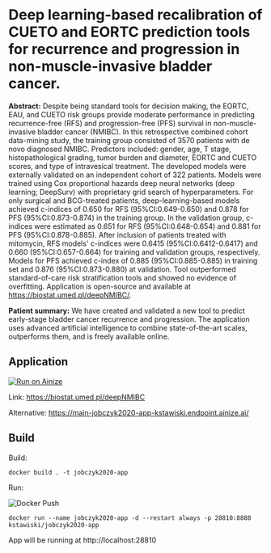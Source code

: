 # Deep learning-based recalibration of CUETO and EORTC prediction tools for recurrence and progression in non-muscle-invasive bladder cancer.

**Abstract:** Despite being standard tools for decision making, the EORTC, EAU, and CUETO risk groups provide moderate performance in predicting recurrence-free (RFS) and progression-free (PFS) survival in non-muscle-invasive bladder cancer (NMIBC). In this retrospective combined cohort data-mining study, the training group consisted of 3570 patients with de novo diagnosed NMIBC. Predictors included: gender, age, T stage, histopathological grading, tumor burden and diameter, EORTC and CUETO scores, and type of intravesical treatment. The developed models were externally validated on an independent cohort of 322 patients. Models were trained using Cox proportional hazards deep neural networks (deep learning; DeepSurv) with proprietary grid search of hyperparameters. For only surgical and BCG-treated patients, deep-learning-based models achieved c-indices of 0.650 for RFS (95%CI:0.649-0.650) and 0.878 for PFS (95%CI:0.873-0.874) in the training group. In the validation group, c-indices were estimated as 0.651 for RFS (95%CI:0.648-0.654) and 0.881 for PFS (95%CI:0.878-0.885). After inclusion of patients treated with mitomycin, RFS models' c-indices were 0.6415 (95%CI:0.6412-0.6417) and 0.660 (95%CI:0.657-0.664) for training and validation groups, respectively. Models for PFS achieved c-index of 0.885 (95%CI:0.885-0.885) in training set and 0.876 (95%CI:0.873-0.880) at validation. Tool outperformed standard-of-care risk stratification tools and showed no evidence of overfitting.  Application is open-source and available at https://biostat.umed.pl/deepNMIBC/.

**Patient summary:** We have created and validated a new tool to predict early-stage bladder cancer recurrence and progression. The application uses advanced artificial intelligence to combine state-of-the-art scales, outperforms them, and is freely available online.


## Application

[![Run on Ainize](https://ainize.ai/images/run_on_ainize_button.svg)](https://ainize.web.app/redirect?git_repo=https://github.com/kstawiski/jobczyk2020-app)

Link: https://biostat.umed.pl/deepNMIBC

Alternative: https://main-jobczyk2020-app-kstawiski.endpoint.ainize.ai/

## Build

Build:

```
docker build . -t jobczyk2020-app
```

Run:

![Docker Push](https://github.com/kstawiski/jobczyk2020-app/workflows/Docker%20Push/badge.svg)

```
docker run --name jobczyk2020-app -d --restart always -p 28810:8888 kstawiski/jobczyk2020-app
```

App will be running at http://localhost:28810
